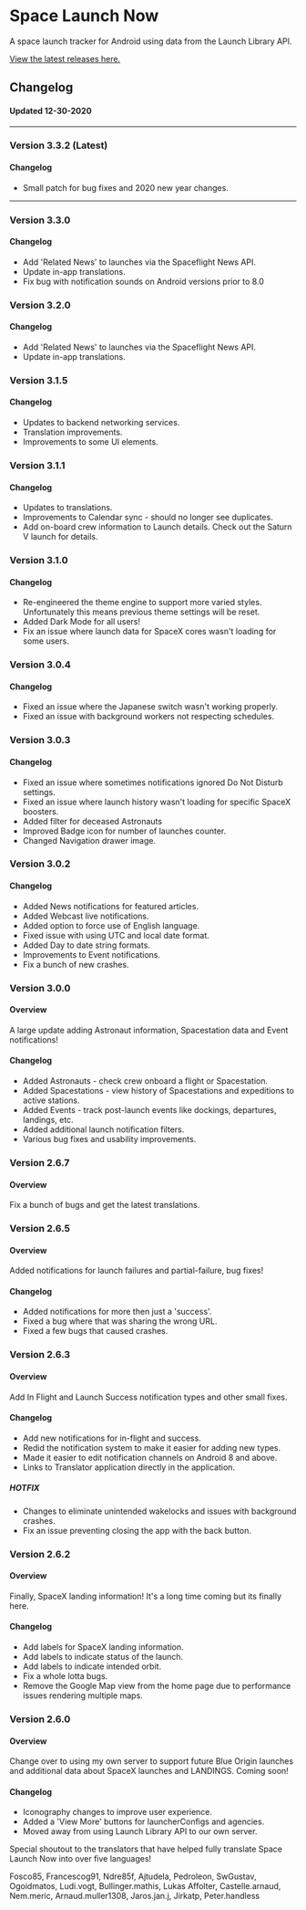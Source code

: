 # Space Launch Now
A space launch tracker for Android using data from the Launch Library API.

[View the latest releases here.](https://github.com/ItsCalebJones/SpaceLaunchNow-Android/releases)
## Changelog
#### Updated 12-30-2020
---


### Version 3.3.2 (Latest)
#### Changelog
* Small patch for bug fixes and 2020 new year changes.

---


### Version 3.3.0
#### Changelog
* Add 'Related News' to launches via the Spaceflight News API.
* Update in-app translations.
* Fix bug with notification sounds on Android versions prior to 8.0


### Version 3.2.0
#### Changelog
* Add 'Related News' to launches via the Spaceflight News API.
* Update in-app translations.


### Version 3.1.5 
#### Changelog
* Updates to backend networking services.
* Translation improvements.
* Improvements to some UI elements.


### Version 3.1.1
#### Changelog
* Updates to translations.
* Improvements to Calendar sync - should no longer see duplicates.
* Add on-board crew information to Launch details. Check out the Saturn V launch for details.


### Version 3.1.0
#### Changelog
* Re-engineered the theme engine to support more varied styles. Unfortunately this means previous theme settings will be reset.
* Added Dark Mode for all users!
* Fix an issue where launch data for SpaceX cores wasn't loading for some users.


### Version 3.0.4 
#### Changelog
* Fixed an issue where the Japanese switch wasn't working properly.
* Fixed an issue with background workers not respecting schedules.


### Version 3.0.3
#### Changelog
* Fixed an issue where sometimes notifications ignored Do Not Disturb settings.
* Fixed an issue where launch history wasn't loading for specific SpaceX boosters.
* Added filter for deceased Astronauts
* Improved Badge icon for number of launches counter.
* Changed Navigation drawer image.

### Version 3.0.2
#### Changelog
* Added News notifications for featured articles.
* Added Webcast live notifications.
* Added option to force use of English language.
* Fixed issue with using UTC and local date format.
* Added Day to date string formats.
* Improvements to Event notifications.
* Fix a bunch of new crashes.

### Version 3.0.0
#### Overview
A large update adding Astronaut information, Spacestation data and Event notifications!

#### Changelog
* Added Astronauts - check crew onboard a flight or Spacestation.
* Added Spacestations - view history of Spacestations and expeditions to active stations.
* Added Events - track post-launch events like dockings, departures, landings, etc.
* Added additional launch notification filters.
* Various bug fixes and usability improvements.

### Version 2.6.7
#### Overview
Fix a bunch of bugs and get the latest translations.

### Version 2.6.5
#### Overview
Added notifications for launch failures and partial-failure, bug fixes!

#### Changelog
* Added notifications for more then just a 'success'.
* Fixed a bug where that was sharing the wrong URL.
* Fixed a few bugs that caused crashes.

### Version 2.6.3
#### Overview
Add In Flight and Launch Success notification types and other small fixes.

#### Changelog
* Add new notifications for in-flight and success.
* Redid the notification system to make it easier for adding new types.
* Made it easier to edit notification channels on Android 8 and above.
* Links to Translator application directly in the application.

##### HOTFIX
* Changes to eliminate unintended wakelocks and issues with background crashes.
* Fix an issue preventing closing the app with the back button.

### Version 2.6.2
#### Overview
Finally, SpaceX landing information! It's a long time coming but its finally here. 

#### Changelog
* Add labels for SpaceX landing information.
* Add labels to indicate status of the launch.
* Add labels to indicate intended orbit.
* Fix a whole lotta  bugs.
* Remove the Google Map view from the home page due to performance issues rendering multiple maps.

### Version 2.6.0
#### Overview
Change over to using my own server to support future Blue Origin launches and additional data about SpaceX launches and LANDINGS. Coming soon!

#### Changelog
* Iconography changes to improve user experience.
* Added a 'View More' buttons for launcherConfigs and agencies.
* Moved away from using Launch Library API to our own server.

Special shoutout to the translators that have helped fully translate Space Launch Now into over five languages!

Fosco85, Francescog91, Ndre85f, Ajtudela, Pedroleon, SwGustav, Ogoidmatos, Ludi.vogt, Bullinger.mathis, Lukas Affolter, Castelle.arnaud, Nem.meric, Arnaud.muller1308, Jaros.jan.j, Jirkatp, Peter.handless